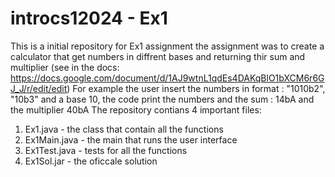 ﻿# introcs12024 - Ex1
 This is a initial repository for Ex1 assignment
 the assignment was to create a calculator that get numbers in diffrent bases and returning thir sum and multiplier (see in the docs: https://docs.google.com/document/d/1AJ9wtnL1qdEs4DAKqBlO1bXCM6r6GJ_J/r/edit/edit)
 For example the user insert the numbers in format : "1010b2", "10b3" and a base 10, the code print the numbers and the sum : 14bA and the multiplier 40bA
 The repository contians 4 important files:
 1. Ex1.java - the class that contain all the functions
 2. Ex1Main.java - the main that runs the user interface
 3. Ex1Test.java - tests for all the functions
 4. Ex1Sol.jar - the oficcale solution
